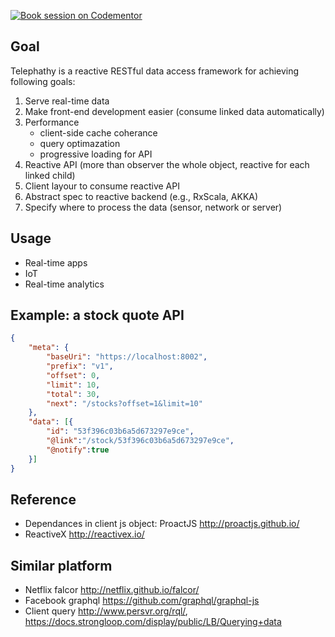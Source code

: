 [![Book session on Codementor](https://cdn.codementor.io/badges/book_session_github.svg)](https://www.codementor.io/homerquan?utm_source=github&utm_medium=button&utm_term=homerquan&utm_campaign=github)

## Goal
Telephathy is a reactive RESTful data access framework for achieving following goals:

1. Serve real-time data 
1. Make front-end development easier (consume linked data automatically)
1. Performance
	* client-side cache coherance
	* query optimazation
	* progressive loading for API 	
1. Reactive API (more than observer the whole object, reactive for each linked child)
1. Client layour to consume reactive API
1. Abstract spec to reactive backend (e.g., RxScala, AKKA)
1. Specify where to process the data (sensor, network or server) 

## Usage

* Real-time apps
* IoT
* Real-time analytics

## Example: a stock quote API

```json
{
	"meta": {
		"baseUri": "https://localhost:8002",
		"prefix": "v1",
		"offset": 0,
		"limit": 10,
		"total": 30,
		"next": "/stocks?offset=1&limit=10"
	},
	"data": [{
		"id": "53f396c03b6a5d673297e9ce",
		"@link":"/stock/53f396c03b6a5d673297e9ce",
		"@notify":true
	}]
}
```

## Reference

* Dependances in client js object: ProactJS http://proactjs.github.io/
* ReactiveX http://reactivex.io/

## Similar platform

* Netflix falcor http://netflix.github.io/falcor/
* Facebook graphql https://github.com/graphql/graphql-js
* Client query http://www.persvr.org/rql/, https://docs.strongloop.com/display/public/LB/Querying+data
